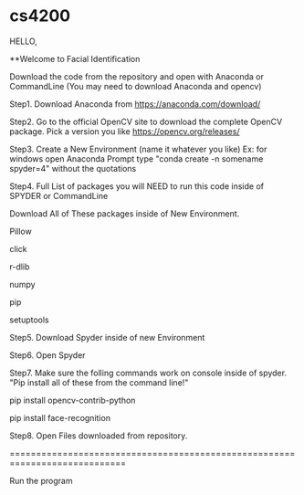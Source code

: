# cs4200


HELLO, 

**Welcome to Facial Identification

Download the code from the repository and open with Anaconda or CommandLine
(You may need to download Anaconda and opencv)

Step1. Download Anaconda from https://anaconda.com/download/

Step2. Go to the official OpenCV site to download the complete OpenCV package. Pick a version you like https://opencv.org/releases/

Step3. Create a New Environment (name it whatever you like) 
Ex: for windows open Anaconda Prompt type "conda create -n somename spyder=4" without the quotations


Step4.
Full List of packages you will NEED to run this code inside of SPYDER or CommandLine

Download All of These packages inside of New Environment.

Pillow

click	

r-dlib	

numpy

pip

setuptools	

Step5. Download Spyder inside of new Environment 

Step6. Open Spyder 

Step7. Make sure the folling commands work on console inside of spyder.
"Pip install all of these from the command line!"

pip install opencv-contrib-python

pip install face-recognition

Step8. Open Files downloaded from repository.

============================================================================

Run the program 
